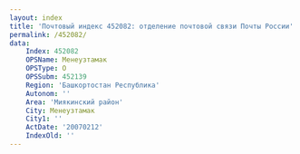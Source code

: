 ```yaml
---
layout: index
title: 'Почтовый индекс 452082: отделение почтовой связи Почты России'
permalink: /452082/
data:
    Index: 452082
    OPSName: Менеузтамак
    OPSType: О
    OPSSubm: 452139
    Region: 'Башкортостан Республика'
    Autonom: ''
    Area: 'Миякинский район'
    City: Менеузтамак
    City1: ''
    ActDate: '20070212'
    IndexOld: ''
---
```


